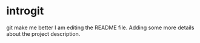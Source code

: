# introgit
git make me better
I am editing the README file. Adding some more details about the project description.
